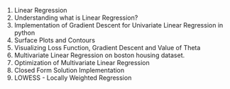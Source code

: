 1. Linear Regression
2. Understanding what is Linear Regression?
3. Implementation of Gradient Descent for Univariate Linear Regression in python
4. Surface Plots and Contours
5. Visualizing Loss Function, Gradient Descent and Value of Theta
6. Multivariate Linear Regression on boston housing dataset.
7. Optimization of Multivariate Linear Regression
8. Closed Form Solution Implementation
9. LOWESS - Locally Weighted Regression
